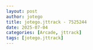 ```yaml
---
layout: post
author: jotego
title: jotego.jttrack - 7525244
date: 2025-07-04
categories: [Arcade, jttrack]
tags: [jotego.jttrack]
---
```



